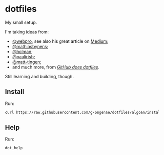 # dotfiles

My small setup.

I'm taking ideas from:

- [@webpro](https://github.com/webpro/dotfiles), see also his great article on [Medium](https://medium.com/@webprolific/getting-started-with-dotfiles-43c3602fd789);
- [@mathiasbynens](https://github.com/mathiasbynens/dotfiles);
- [@holman](https://github.com/holman/dotfiles);
- [@paulirish](https://github.com/paulirish/dotfiles);
- [@matt-tingen](https://github.com/matt-tingen/configs);
- and much more, from [_GitHub does dotfiles_](https://dotfiles.github.io/).

Still learning and building, though.

## Install

Run:

```bash
curl https://raw.githubusercontent.com/g-ongenae/dotfiles/algoan/install.sh | bash
```

## Help

Run:

```bash
dot_help
```
